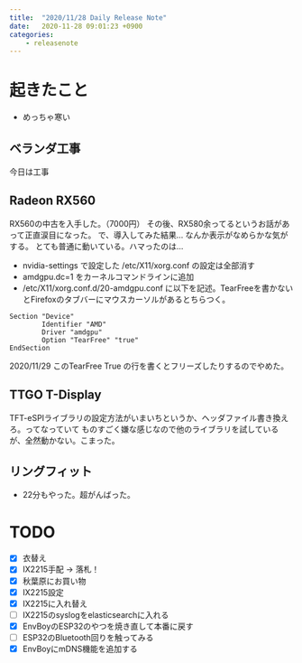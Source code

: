 ```yaml
---
title:  "2020/11/28 Daily Release Note"
date:   2020-11-28 09:01:23 +0900
categories:
    - releasenote
---
```

# 起きたこと

* めっちゃ寒い

## ベランダ工事

今日は工事

## Radeon RX560

RX560の中古を入手した。（7000円）
その後、RX580余ってるというお話があって正直涙目になった。
で、導入してみた結果… なんか表示がなめらかな気がする。
とても普通に動いている。ハマったのは…

* nvidia-settings で設定した /etc/X11/xorg.conf の設定は全部消す
* amdgpu.dc=1 をカーネルコマンドラインに追加
* /etc/X11/xorg.conf.d/20-amdgpu.conf に以下を記述。TearFreeを書かないとFirefoxのタブバーにマウスカーソルがあるとちらつく。

```
Section "Device"
        Identifier "AMD"
        Driver "amdgpu"
        Option "TearFree" "true"
EndSection
```

2020/11/29 このTearFree True の行を書くとフリーズしたりするのでやめた。

## TTGO T-Display

TFT-eSPIライブラリの設定方法がいまいちというか、ヘッダファイル書き換えろ。ってなっていて
ものすごく嫌な感じなので他のライブラリを試しているが、全然動かない。こまった。

## リングフィット

* 22分もやった。超がんばった。

# TODO 

- [x] 衣替え
- [X] IX2215手配 -> 落札！
- [x] 秋葉原にお買い物
- [x] IX2215設定
- [x] IX2215に入れ替え
- [ ] IX2215のsyslogをelasticsearchに入れる
- [x] EnvBoyのESP32のやつを焼き直して本番に戻す
- [ ] ESP32のBluetooth回りを触ってみる
- [x] EnvBoyにmDNS機能を追加する
